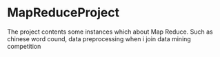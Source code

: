 # MapReduceProject
The project contents some instances which about Map Reduce. Such as chinese word cound,  data preprocessing when i join data mining competition 
